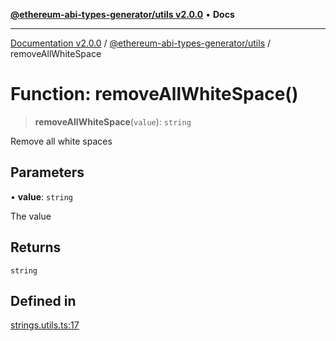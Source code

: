 [**@ethereum-abi-types-generator/utils v2.0.0**](../README.md) • **Docs**

***

[Documentation v2.0.0](../../../packages.md) / [@ethereum-abi-types-generator/utils](../README.md) / removeAllWhiteSpace

# Function: removeAllWhiteSpace()

> **removeAllWhiteSpace**(`value`): `string`

Remove all white spaces

## Parameters

• **value**: `string`

The value

## Returns

`string`

## Defined in

[strings.utils.ts:17](https://github.com/niZmosis/ethereum-abi-types-generator/blob/8be0c174f1ad191b06c4413881733fc6912573c5/packages/utils/src/strings.utils.ts#L17)
